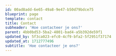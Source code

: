 ```yaml
---
id: 00ad8add-6e65-49a8-9e47-b50d79bdce75
blueprint: page
template: contact
title: Contact
subheader: 'Hoe contacteer je ons?'
parent: 4bb0bd53-5ba2-4801-bad4-a5b392de59f1
updated_by: 5f3ca023-efc0-4cf9-bfa2-5f2951f37174
updated_at: 1712777496
subtitle: 'Hoe contacteer je ons?'
---
```

